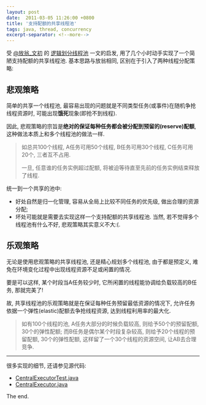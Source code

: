 ```yaml
---
layout: post
date:  2011-03-05 11:26:00 +0800
title: '支持配额的共享线程池'
tags: java, thread, concurrency
excerpt-separator: <!--more-->
---
```


受 [@放翁_文初](http://weibo.com/fangweng) 的 [逻辑划分线程池](http://www.blogjava.net/cenwenchu/archive/2011/03/01/345387.html) 一文的启发, 用了几个小时动手实现了一个简陋支持配额的共享线程池. 基本思路与放翁相同, 区别在于引入了两种线程分配策略:

<!--more-->

## 悲观策略

简单的共享一个线程池, 最容易出现的问题就是不同类型任务(或事件)在随机争抢线程资源时, 可能出现**饿死**现象(即抢不到线程).

因此, 悲观策略的宗旨是**绝对的保证每种任务都会被分配到预留的(reserve)配额**, 这种做法本质上和多个线程池的做法一样.

> 如总共100个线程, A任务可用50个线程, B任务可用30个线程, C任务可用20个, 三者互不占用.
>
>  一旦, 任意谁的任务实例超过配额, 将被迫等待直至先前的任务实例结束释放了线程.

统一到一个共享的池中:

* 好处自然是归一化管理, 容易从全局上比较不同任务的优先级, 做出合理的资源分配;
* 坏处可能就是需要去实现这样一个支持配额的共享线程池. 当然, 若不觉得多个线程池有什么不好, 悲观策略其实意义不大:(.

## 乐观策略

无论是使用悲观策略的共享线程池, 还是精心规划多个线程池, 由于都是预定义, 难免在环境变化过程中出现线程资源不足或闲置的情况.

 要是可以这样, 某个时段当A任务较少时,  它所闲置的线程能协调给负载较高的B任务, 那就完美了!

故,  共享线程池的乐观策略就是在保证每种任务预留最低资源的情况下, 允许任务依据一个弹性(elastic)配额去争抢线程资源, 达到线程利用率的最大化.

> 如有100个线程的池, A任务大部分的时候负载较高, 则给予50个的预留配额, 30个的弹性配额; 而B任务是偶尔某个时段复杂较高, 则给予20个线程的预留配额, 30个的弹性配额, 这样留了一个30个线程的资源空间, 让AB去合理竞争.

----

很多实现的细节, 还请参见源代码:

* [CentralExecutorTest.java](https://github.com/zhongl/jtoolkit/blob/master/common/src/test/java/com/github/zhongl/jtoolkit/CentralExecutorTest.java)
* [CentralExecutor.java](https://github.com/zhongl/jtoolkit/blob/master/common/src/main/java/com/github/zhongl/jtoolkit/CentralExecutor.java)

The end.
